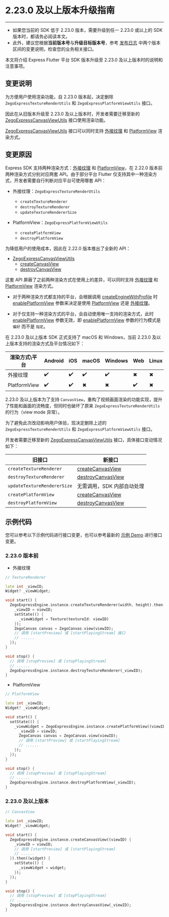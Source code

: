 # 2.23.0 及以上版本升级指南

---

<Warning title="注意">


- 如果您当前的 SDK 低于 2.23.0 版本，需要升级到任一 2.23.0 或以上的 SDK 版本时，都请务必阅读本文。
- 此外，建议您根据**当前版本号**与**升级目标版本号**，参考 [发布日志](https://doc-zh.zego.im/article/12552) 中两个版本区间的变更说明，检查您的业务相关接口。

</Warning>



本文将介绍 Express Flutter 平台 SDK 版本升级至 2.23.0 及以上版本时的说明和注意事项。

## 变更说明

为方便用户使用渲染功能，自 2.23.0 版本起，决定删除 `ZegoExpressTextureRenderUtils` 和 `ZegoExpressPlatformViewUtils` 接口。

因此在从旧版本升级至 2.23.0 及以上版本时，开发者需要迁移至新的 [ZegoExpressCanvasViewUtils](https://doc-zh.zego.im/unique-api/express-video-sdk/zh/dart_flutter/zego_express_engine/ZegoExpressCanvasViewUtils.html) 接口使用渲染功能。

[ZegoExpressCanvasViewUtils](https://doc-zh.zego.im/unique-api/express-video-sdk/zh/dart_flutter/zego_express_engine/ZegoExpressCanvasViewUtils.html) 接口可以同时支持 [外接纹理](https://api.flutter.dev/flutter/widgets/Texture-class.html) 和 [PlatformView](https://docs.flutter.dev/development/platform-integration/android/platform-views) 渲染方式。

## 变更原因

Express SDK 支持两种渲染方式：[外接纹理](https://api.flutter.dev/flutter/widgets/Texture-class.html) 和 [PlatformView](https://docs.flutter.dev/development/platform-integration/android/platform-views)，在 2.22.0 版本前两种渲染方式分别对应两套 API。由于部分平台 Flutter 仅支持其中一种渲染方式，开发者需要自行判断对应平台可使用哪套 API：

- 外接纹理：`ZegoExpressTextureRenderUtils`
  - `createTextureRenderer`
  - `destroyTextureRenderer`
  - `updateTextureRendererSize`
  
- PlatformView：`ZegoExpressPlatformViewUtils`
  - `createPlatformView`
  - `destroyPlatformView`

为降低用户的使用成本，因此在 2.22.0 版本推出了全新的 API：

- [ZegoExpressCanvasViewUtils](https://doc-zh.zego.im/unique-api/express-video-sdk/zh/dart_flutter/zego_express_engine/ZegoExpressCanvasViewUtils.html)
  - [createCanvasView](https://doc-zh.zego.im/unique-api/express-video-sdk/zh/dart_flutter/zego_express_engine/ZegoExpressCanvasViewUtils/createCanvasView.html)
  - [destroyCanvasView](https://doc-zh.zego.im/unique-api/express-video-sdk/zh/dart_flutter/zego_express_engine/ZegoExpressCanvasViewUtils/destroyCanvasView.html)

这套 API 屏蔽了之前两种渲染方式在使用上的差异，可以同时支持 [外接纹理](https://api.flutter.dev/flutter/widgets/Texture-class.html) 和 [PlatformView](https://docs.flutter.dev/development/platform-integration/android/platform-views) 渲染方式。

- 对于两种渲染方式都支持的平台，会根据调用 [createEngineWithProfile](https://doc-zh.zego.im/unique-api/express-video-sdk/zh/dart_flutter/zego_express_engine/ZegoExpressEngine/createEngineWithProfile.html) 时 [enablePlatformView](https://doc-zh.zego.im/unique-api/express-video-sdk/zh/dart_flutter/zego_express_engine/ZegoEngineProfile/enablePlatformView.html) 参数来决定是使用 [PlatformView](https://docs.flutter.dev/development/platform-integration/android/platform-views) 还是 [外接纹理](https://api.flutter.dev/flutter/widgets/Texture-class.html)。

- 对于仅支持一种渲染方式的平台，会自动使用唯一支持的渲染方式，此时 [enablePlatformView](https://doc-zh.zego.im/unique-api/express-video-sdk/zh/dart_flutter/zego_express_engine/ZegoEngineProfile/enablePlatformView.html) 参数无效，即 [enablePlatformView](https://doc-zh.zego.im/unique-api/express-video-sdk/zh/dart_flutter/zego_express_engine/ZegoEngineProfile/enablePlatformView.html) 参数的行为模式是 `偏好` 而不是 `指定`。

在 2.23.0 及以上版本 SDK 正式支持了 macOS 和 Windows，当前 2.23.0 及以上版本支持的渲染方式及平台情况如下：

渲染方式\平台 | Android | iOS | macOS | Windows | Web | Linux
------------|---------|-----|-------|---------|-----|-------
外接纹理      | ✔️       | ✔️   | ✔️     | ✔️       | ✖   | ✖
PlatformView | ✔️       | ✔️   | ✖     | ✖       | ✔️   | ✖

2.23.0 及以上版本为了支持 `CanvasView`，重构了视频画面渲染的功能实现，提升了性能和画面的流畅度，但同时也破坏了原来 `ZegoExpressTextureRenderUtils` 的行为（view mode 异常）。

为了避免此次改动影响用户体验，现决定删除上述的 `ZegoExpressTextureRenderUtils` 和 `ZegoExpressPlatformViewUtils` 接口。

开发者需要迁移至新的 [ZegoExpressCanvasViewUtils](https://doc-zh.zego.im/unique-api/express-video-sdk/zh/dart_flutter/zego_express_engine/ZegoExpressCanvasViewUtils.html) 接口，具体接口变动情况如下：

旧接口 | 新接口
----|-----
`createTextureRenderer`| [createCanvasView](https://doc-zh.zego.im/unique-api/express-video-sdk/zh/dart_flutter/zego_express_engine/ZegoExpressCanvasViewUtils/createCanvasView.html)
`destroyTextureRenderer` | [destroyCanvasView](https://doc-zh.zego.im/unique-api/express-video-sdk/zh/dart_flutter/zego_express_engine/ZegoExpressCanvasViewUtils/destroyCanvasView.html)
`updateTextureRendererSize` | 无需调用，SDK 内部自动处理
`createPlatformView`| [createCanvasView](https://doc-zh.zego.im/unique-api/express-video-sdk/zh/dart_flutter/zego_express_engine/ZegoExpressCanvasViewUtils/createCanvasView.html)
`destroyPlatformView` | [destroyCanvasView](https://doc-zh.zego.im/unique-api/express-video-sdk/zh/dart_flutter/zego_express_engine/ZegoExpressCanvasViewUtils/destroyCanvasView.html)

## 示例代码

您可以参考以下示例代码进行接口变更，也可以参考最新的 [示例 Demo](https://github.com/zegoim/zego-express-flutter-sdk/tree/main/example) 进行接口变更。

### 2.23.0 版本前

- 外接纹理

```dart
// TextureRenderer

late int _viewID;
Widget? _viewWidget;

void start() {
  ZegoExpressEngine.instance.createTextureRenderer(width, height).then((viewID) {
    _viewID = viewID;
    setState(() {
      _viewWidget = Texture(textureId: viewID)
    });
    ZegoCanvas canvas = ZegoCanvas.view(viewID);
    // 调用 [startPreview] 或 [startPlayingStream] 接口
    // ......
  });
}

void stop() {
  // 调用 [stopPreview] 或 [stopPlayingStream]
  // ......
  ZegoExpressEngine.instance.destroyTextureRenderer(_viewID);
}
```

- PlatformView

```dart
// PlatformView  

late int _viewID;
Widget? _viewWidget;

void start() {
  setState(() {
    _viewWidget = ZegoExpressEngine.instance.createPlatformView((viewID) {
      _viewID = viewID;
      ZegoCanvas canvas = ZegoCanvas.view(viewID);
      // 调用 [startPreview] 或 [startPlayingStream]
      // ......
    });
  });
}

void stop() {
  // 调用 [stopPreview] 或 [stopPlayingStream]
  // ......
  ZegoExpressEngine.instance.destroyPlatformView(_viewID);
}
```

### 2.23.0 及以上版本

```dart
// CanvasView 

late int _viewID;
Widget? _viewWidget;

void start() {
  ZegoExpressEngine.instance.createCanvasView((viewID) {
    _viewID = viewID;
    // 调用 [startPreview] 或 [startPlayingStream]
    // ......
  }).then((widget) {
    setState(() {
      _viewWidget = widget;
    });
  });
}

void stop() {
  // 调用 [stopPreview] 或 [stopPlayingStream]
  // ......
  ZegoExpressEngine.instance.destroyCanvasView(_viewID);
}
```
